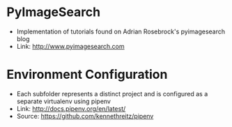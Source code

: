 # PyImageSearch
* Implementation of tutorials found on Adrian Rosebrock's pyimagesearch blog
* Link: http://www.pyimagesearch.com

# Environment Configuration
* Each subfolder represents a distinct project and is configured as a separate virtualenv using pipenv
* Link: http://docs.pipenv.org/en/latest/
* Source: https://github.com/kennethreitz/pipenv
